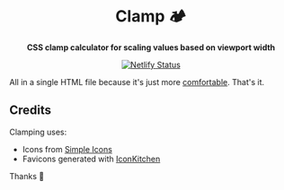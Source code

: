 <h1 align="center">
  Clamp 🏕
</h1>

<p align="center">
  <strong>CSS clamp calculator for scaling values based on viewport width</strong>
</p>

<p align="center">
  <a href="https://app.netlify.com/sites/clamping/deploys" title="Netlify Status">
    <img src="https://api.netlify.com/api/v1/badges/30cbcdf3-6759-4c1e-be27-6ec77a275a80/deploy-status" alt="Netlify Status" />
  </a>
</p>

All in a single HTML file because it's just more [comfortable](https://youtu.be/Uo3cL4nrGOk?t=92). That's it.

## Credits

Clamping uses:

- Icons from [Simple Icons](https://simpleicons.org/)
- Favicons generated with [IconKitchen](https://icon.kitchen/)

Thanks 🙏
